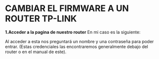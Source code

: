 # CAMBIAR EL FIRMWARE A UN ROUTER TP-LINK

**1.Acceder a la pagina de nuestro router**
En mi caso es la siguiente:

Al acceder a esta nos preguntará un nombre y una contraseña para poder entrar. (Estas credenciales las encontraremos generalmente debajo
del router o en el manual de este).
